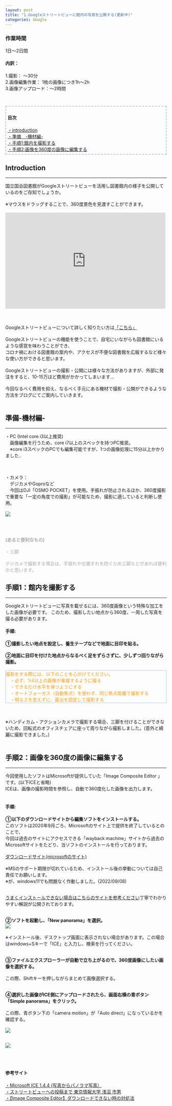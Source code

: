 ```yaml
---
layout: post
title: "1.Googleストリートビューに館内の写真を公開する(更新中)"
categories: Google
---
```


<h3>作業時間</h3>
<p>1日～2日間
 
<h4>内訳：</h4>
1.撮影： ～30分<br>
2.画像編集作業： 1枚の画像につき1h～2h<br>
3.画像アップロード：～2時間</p>

<p>&nbsp;</p>
<!--目次ページ--><!--目次を追加する場合は以下のテンプレートをご使用ください。
--テンプレート--　【目次→<a href="#★★">・〇〇図書館</a></div>】【見出し→<h3 id="★★">・〇〇図書館</h3>】　★は任意の文字(英数)を入力ください。-->

<div style="border-radius: 2px; border: 2px dashed #b0c4de ;font-size: 100%; padding: 5px;">
<h4>目次</h4>
<a href="#intro">・introduction </a><br>
<a href="#ready">・準備　-機材編- </a><br>
<a href="#photo">・手順1:館内を撮影する </a> <br>
<a href="#install">・手順2:画像を360度の画像に編集する</a> <br>
</div>

<h2 id="intro">Introduction</h2>
<hr>
国立国会図書館がGoogleストリートビューを活用し図書館内の様子を公開しているのをご存知でしょうか。<br><br>
※マウスをドラッグすることで、360度景色を見渡すことができます。<br>
<br>
<iframe src="https://www.google.com/maps/embed?pb=!4v1667891949127!6m8!1m7!1sCAoSLEFGMVFpcE1BU3JJdEl0bGNHV2x1NFA4WnN4TC1lck50cm1peFVQZGwyUTNZ!2m2!1d35.659956684452!2d139.74566229738!3f351.4751285601994!4f0.4378803382282257!5f0.7820865974627469" width="500" height="300" style="border:0;" allowfullscreen="" loading="lazy" referrerpolicy="no-referrer-when-downgrade"></iframe>

<br><br>
Googleストリートビューについて詳しく知りたい方は<a href="https://support.google.com/maps/answer/3402585?hl=ja" target="_blank">「こちら」</a><br>
<br>
Googleストリートビューの機能を使うことで、自宅にいながらも図書館にいるような感覚を味わうことができ、<br>
コロナ禍における図書館の案内や、アクセスが不便な図書館を広報するなど様々な使い方ができると思います。
<br>
<br>
Googleストリートビューの撮影・公開には様々な方法がありますが、外部に発注をすると、10-15万ほど費用がかかってしまいます…
<br><br>
今回なるべく費用を抑え、なるべく手元にある機材で撮影・公開ができるような方法をブログにてご案内していきます。
<br><br>
<div align="left">

 
 <h2 id="ready">準備-機材編-</h2>
 <hr>
・PC (Intel core i3以上推奨)<br>　画像編集を行うため、core i7以上のスペックを持つPC推奨。<br>　※core i3スペックのPCでも編集可能ですが、1つの画像処理に15分以上かかりました..</p><br><br>
・カメラ：<br>　デジカメやGoproなど<br>　今回はDJI「OSMO POCKET」を使用。手振れが防止されるほか、360度撮影で重要な「一定の角度での撮影」が可能なため、撮影に適していると判断し使用。<br><br>

<image src="https://user-images.githubusercontent.com/112707839/200494999-1947018e-6b30-4814-9ca3-92aac13f7424.jpg" />


<br><br>

<span style="color:#a9a9a9;">
 <b>(あると便利なもの)</b><br><br>
・三脚<br><br>
デジカメで撮影する場合は、手振れや位置ずれを防ぐため三脚などがあれば便利かと思います。</span>

<h2 id="photo">手順1：館内を撮影する</h2>
 <hr>
Googleストリートビューに写真を載せるには、360度画像という特殊な加工をした画像が必要です。
このため、撮影したい地点から360度、一周した写真を撮る必要があります。

<h4>手順:</h4>
<b>①撮影したい地点を設定し、養生テープなどで地面に目印を貼る。<br><br>
②地面に目印を付けた地点からなるべく足をずらさずに、少しずつ回りながら撮影。</b><br><br>

<div style = "border: solid 1px #b0c4de"> <span style="color:#f39c12;">撮影をする際には、以下のことを心がけてください。<br>
　・必ず、1/4以上の画像が重複するように撮る<br>
　・できるだけ水平を保つようにする<br>
　・オートフォーカス（自動焦点）を使わず、同じ焦点距離で撮影する<br>
　・明るさを変えずに、露出を固定して撮影する</span>
 </div>
<br><br>

※ハンディカム・アクションカメラで撮影する場合、三脚を付けることができないため、回転式のオフィスチェアに座って周りながら撮影しました。(意外と綺麗に撮影できました。) <br>
<br>
<h2 id="install">手順2：画像を360度の画像に編集する</h2>
 <hr>
今回使用したソフトはMicrosoftが提供していた「Image Composite Editor 」です。(以下ICEと省略)<br>
ICEは、画像の撮影時間を参照し、自動で360度化した画像を出力します。<br>
<br>
<h4>手順:</h4>
<b>①以下のダウンロードサイトから編集ソフトをインストールする。</b><br>
このソフトは2020年9月ごろ、Microsoftのサイト上で提供を終了しているとのことで、<br>
今回は過去のサイトにアクセスできる「wayback machine」サイトから過去のMicrosoftサイトをたどり、当ソフトのインストールを行っております。<br>
<br>
<a href="https://web.archive.org/web/20200713185611/https://www.microsoft.com/en-us/download/details.aspx?id=52459">ダウンロードサイト(microsoftのサイト)</a><br><br>
※MSのサポート期限が切れているため、インストール後の挙動については自己責任でお願いします。<br>
※が、windows11でも問題なく作動しました。(2022/09/08)<br><br>

<a href="https://www.naporitansushi.com/ice-not-download/">うまくインストールできない場合はこちらのサイトを参考ください</a>丁寧でわかりやすい解説が公開されております。
<br><br>


<b>②ソフトを起動し、「New panorama」を選択。</b><br>
<image src="https://user-images.githubusercontent.com/112707839/200499830-bfa8b8f3-c835-4050-a537-50714f55166f.JPG" />
<br>
<br>※インストール後、デスクトップ画面に表示されない場合があります。この場合はwindows+Sキーで「ICE」と入力し、検索を行ってください。<br>
<br>

<b>③ファイルエクスプローラーが自動で立ち上がるので、360度画像にしたい画像を選択する。</b>
<br><br>この際、Shiftキーを押しながらまとめて画像選択する。<br><br>
 
 
<b>④選択した画像がICE側にアップロードされたら、画面右横の青ボタン「Simple panorama」をクリック。</b>
<br><br>この際、青ボタン下の「camera motion」が「Auto direct」になっているかを確認する。<br><br>
<image src="https://user-images.githubusercontent.com/112707839/200500119-16b84ce4-a3dd-416b-a629-1d0395c35e52.JPG" /> 
<br><br>
 

<image src="https://user-images.githubusercontent.com/112707839/200500546-ec2ddf0c-d5b2-420d-96db-02bd0f4fd30b.JPG" /> 
 
<br><br>
<h4>参考サイト</h4>
<a href="https://www.naporitansushi.com/ice-not-download/">・Microsoft ICE 1.4.4 (写真からパノラマ写真）</a><br>
<a href="http://www.edu.tuis.ac.jp/~asanuma/Asanuma2007/Lectures/SI2007/StreetView.pdf">・ストリートビューへの投稿まで 東京情報大学 浅沼 市男</a><br>
<a href="https://www.naporitansushi.com/ice-not-download/">・【Image Composite Editor】ダウンロードできない時の対処法</a><br>

